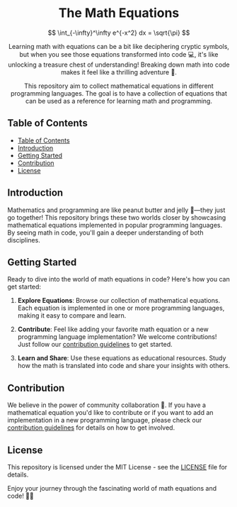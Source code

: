 <h1 align="center">The Math Equations</h1>

$$ \int_{-\infty}^\infty e^{-x^2} dx = \sqrt{\pi} $$


<div align="center">

Learning math with equations can be a bit like deciphering cryptic symbols, but when you see those equations transformed into code 💻, it's like unlocking a treasure chest of understanding! Breaking down math into code makes it feel like a thrilling adventure 🚀.

This repository aim to collect mathematical equations in different programming languages. The goal is to have a collection of equations that can be used as a reference for learning math and programming.


</div>

## Table of Contents

- [Table of Contents](#table-of-contents)
- [Introduction](#introduction)
- [Getting Started](#getting-started)
- [Contribution](#contribution)
- [License](#license)

## Introduction

Mathematics and programming are like peanut butter and jelly 🥪—they just go together! This repository brings these two worlds closer by showcasing mathematical equations implemented in popular programming languages. By seeing math in code, you'll gain a deeper understanding of both disciplines.

## Getting Started

Ready to dive into the world of math equations in code? Here's how you can get started:

1. **Explore Equations**: Browse our collection of mathematical equations. Each equation is implemented in one or more programming languages, making it easy to compare and learn.

2. **Contribute**: Feel like adding your favorite math equation or a new programming language implementation? We welcome contributions! Just follow our [contribution guidelines](CONTRIBUTING.md) to get started.

3. **Learn and Share**: Use these equations as educational resources. Study how the math is translated into code and share your insights with others.

## Contribution

We believe in the power of community collaboration 🤝. If you have a mathematical equation you'd like to contribute or if you want to add an implementation in a new programming language, please check our [contribution guidelines](CONTRIBUTING.md) for details on how to get involved.

## License

This repository is licensed under the MIT License - see the [LICENSE](LICENSE) file for details.

Enjoy your journey through the fascinating world of math equations and code! 🚀✨
